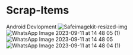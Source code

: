 # Scrap-Items
Android Devlopment
![Safeimagekit-resized-img](https://github.com/Rishabh12Sharma/Scrap-Items/assets/135793534/06816176-fcfd-46b2-848f-91c2045ca26a)
![WhatsApp Image 2023-09-11 at 14 48 05 (1)](https://github.com/Rishabh12Sharma/Scrap-Items/assets/135793534/3456e409-0c03-4095-9e03-3c7f5ebdf659)
![WhatsApp Image 2023-09-11 at 14 48 05](https://github.com/Rishabh12Sharma/Scrap-Items/assets/135793534/89850de5-8d19-4dc4-9a8c-a45bacd42500)
![WhatsApp Image 2023-09-11 at 14 48 04 (1)](https://github.com/Rishabh12Sharma/Scrap-Items/assets/135793534/0400f728-5a9e-4f64-b842-fc433b4f24f8)
